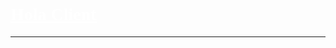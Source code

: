 <link href="https://fonts.googleapis.com/css?family=Poppins:300,400,500,600,700,800,900" rel="stylesheet">
    <h1 style="font-family: poppins; color: white;"><a style="color:white;" href="https://web.holasmp.cf/">Hola Client</a></h1>
<hr>
